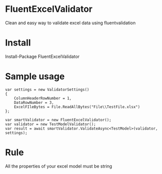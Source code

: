 # FluentExcelValidator
Clean and easy way to validate excel data using fluentvalidation

# Install
Install-Package FluentExcelValidator

# Sample usage
```
var settings = new ValidatorSettings()
{
    ColumnHeaderRowNumber = 1,
    DataRowNumber = 3,
    ExcelFIleBytes = File.ReadAllBytes("File\\TestFile.xlsx")
};

var smartValidator = new FluentExcelValidator();
var validator = new TestModelValidator();
var result = await smartValidator.ValidateAsync<TestModel>(validator, settings);
```
# Rule
All the properties of your excel model must be string
